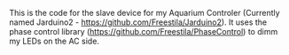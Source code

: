This is the code for the slave device for my Aquarium Controler (Currently named Jarduino2 - https://github.com/Freestila/Jarduino2). It uses the phase control library (https://github.com/Freestila/PhaseControl) to dimm my LEDs on the AC side.

